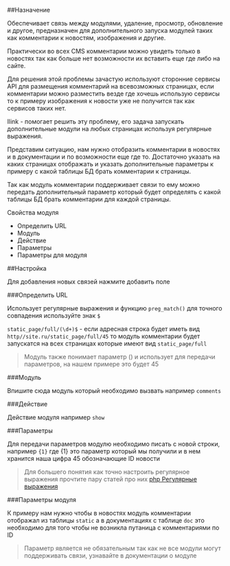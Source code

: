 ##Назначение

Обеспечивает связь между модулями, удаление, просмотр, обновление и другое, предназначен для дополнительного запуска модулей таких как комментарии к новостям, изображения и другие. 

Практически во всех CMS комментарии можно увидеть только в новостях так как больше нет возможности их вставить еще где либо на сайте. 

Для решения этой проблемы зачастую используют сторонние сервисы API для размещения комментарий на всевозможных страницах, если комментарии можно разместить везде где хочешь использую сервисы то к примеру изображения к новости уже не получится так как сервисов таких нет.

Ilink - помогает решить эту проблему, его задача запускать дополнительные модули на любых страницах используя регулярные выражения.

Представим ситуацию, нам нужно отобразить комментарии в новостях и в документации и по возможности еще где то. Достаточно указать на каких страницах отображать и указать дополнительные параметры к примеру с какой таблицы БД брать комментарии к страницы. 

Так как модуль комментарии поддерживает связи то ему можно передать дополнительный параметр который будет определять с какой таблицы БД брать комментарии для каждой страницы.  


Свойства модуля

- Определить URL
- Модуль
- Действие
- Параметры
- Параметры для модуля

##Настройка

Для добавления новых связей нажмите добавить поле

###Определить URL

Использует регулярные выражения и функцию ```preg_match()``` для точного совпадения используйте знак ```$```

```static_page/full/(\d+)$``` - если адресная строка будет иметь вид ```http//site.ru/static_page/full/45``` то модуль комментарии будет запускатся на всех страницах которые имеют вид ```static_page/full```

>Модуль также понимает параметр () и использует для передачи параметров, на нашем примере это будет 45

###Модуль

Впишите сюда модуль который необходимо вызвать например ```comments```

###Действие

Действие модуля например ```show```

###Параметры

Для передачи параметров модулю необходимо писать с новой строки, например ```{1}``` где {1} это параметр который мы получили и в нем хранится наша цифра 45 обозначающие ID новости

>Для большего понятия как точно настроить регулярное выражения прочтите пару статей про них [php Регулярные выражения](http://www.google.ru/#hl=ru&gs_nf=3&pq=%D1%80%D0%B5%D0%B3%D1%83%D0%BB%D1%8F%D1%80%D0%BD%D1%8B%D0%B5%20%D0%B2%D1%8B%D1%80%D0%B0%D0%B6%D0%B5%D0%BD%D0%B8%D1%8F&cp=3&gs_id=f1&xhr=t&q=php+%D1%80%D0%B5%D0%B3%D1%83%D0%BB%D1%8F%D1%80%D0%BD%D1%8B%D0%B5+%D0%B2%D1%8B%D1%80%D0%B0%D0%B6%D0%B5%D0%BD%D0%B8%D1%8F&pf=p&newwindow=1&sclient=psy-ab&oq=%D0%B7%D1%80%D0%B7%D1%80%D0%B5%D0%B3%D1%83%D0%BB%D1%8F%D1%80%D0%BD%D1%8B%D0%B5+%D0%B2%D1%8B%D1%80%D0%B0%D0%B6%D0%B5%D0%BD%D0%B8%D1%8F&gs_l=&pbx=1&bav=on.2,or.r_gc.r_pw.r_qf.&fp=a6cf6a1d658f40bd&bpcl=38626820&biw=1366&bih=652)

###Параметры модуля

К примеру нам нужно чтобы в новостях модуль комментарии отображал из таблицы ```static``` а в документациях с таблице   ```doc``` это необходимо для того чтобы не возникла путаница с комментариями по ID

> Параметр является не обязательным так как не все модули могут поддерживать связи, узнавайте в документации о модуле
